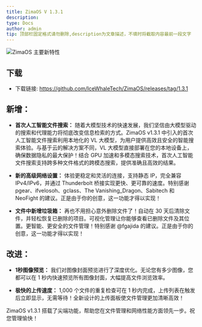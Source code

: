 ```yaml
---
title: ZimaOS V 1.3.1
description: 
type: Docs
author: admin
tip: 顶部栏固定格式请勿删除,description为文章描述，不填时将截取内容最前一段文字
---
```

![ZimaOS 主要新特性](https://manage.icewhale.io/api/static/docs/1736749310945_image.png)

## 下载
* 下载链接: https://github.com/IceWhaleTech/ZimaOS/releases/tag/1.3.1

## 新增：
* **首次人工智能文件搜索：** 随着大模型技术的快速发展，我们坚信由大模型驱动的搜索和代理能力将彻底改变信息检索的方式。ZimaOS v1.3.1 中引入的首次人工智能文件搜索利用本地化的 VL 大模型，为用户提供高效且安全的智能搜索体验。与基于云的解决方案不同，VL 大模型直接部署在您的本地设备上，确保数据隐私的最大保护！结合 GPU 加速和多模态搜索技术，首次人工智能文件搜索支持跨多种文件格式的跨模态搜索，提供准确且高效的结果。

* **新的高级网络设置：** 体验更稳定和灵活的连接，支持静态 IP，完全兼容 IPv4/IPv6，并通过 Thunderbolt 桥接实现更快、更可靠的速度。特别感谢 pgear、ifvelosoh、gclass、The Vanishing_Dragon、Sabitech 和 NeoFight 的建议。正是由于你的创意，这一功能才得以实现！

* **文件中新增垃圾箱：** 再也不用担心意外删除文件了！自动在 30 天后清除文件，并轻松恢复已删除的项目。可视化管理让你能够查看已删除文件及其位置。更智能、更安全的文件管理！特别感谢 @fgajida 的建议。正是由于你的创意，这一功能才得以实现！

## 改进：
* **1秒图像预览：** 我们对图像封面预览进行了深度优化。无论您有多少图像，您都可以在 1 秒内快速预览所有图像封面，大幅提高文件浏览效率。

* **极快的上传速度：** 1,000 个文件的重复检查可在 1 秒内完成，上传列表在触发后立即显示，无需等待！全新设计的上传面板使文件管理更加清晰高效！

ZimaOS v1.3.1 搭载了尖端功能，帮助您在文件管理和网络性能方面领先一步。祝您管理愉快！